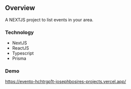 ## Overview

A NEXTJS project to list events in your area.

### Technology

- NextJS
- ReactJS
- Typescript
- Prisma

### Demo

https://evento-hchtrgp1t-josephbosires-projects.vercel.app/
